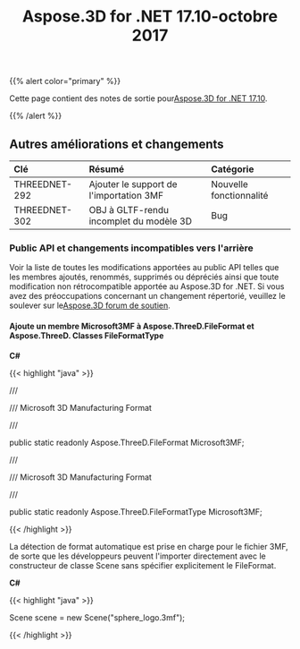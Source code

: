 ﻿---
title: Aspose.3D for .NET 17.10-octobre 2017
type: docs
weight: 30
url: /fr/net/aspose-3d-for-net-17-10-october-2017/
---
{{% alert color="primary" %}} 

Cette page contient des notes de sortie pour[Aspose.3D for .NET 17.10](https://www.nuget.org/packages/Aspose.3D/17.10.0).

{{% /alert %}} 
## **Autres améliorations et changements**

|**Clé**|**Résumé**|**Catégorie**|
|:- |:- |:- |
|THREEDNET-292|Ajouter le support de l'importation 3MF|Nouvelle fonctionnalité|
|THREEDNET-302|OBJ à GLTF-rendu incomplet du modèle 3D|Bug|
### **Public API et changements incompatibles vers l'arrière**
Voir la liste de toutes les modifications apportées au public API telles que les membres ajoutés, renommés, supprimés ou dépréciés ainsi que toute modification non rétrocompatible apportée au Aspose.3D for .NET. Si vous avez des préoccupations concernant un changement répertorié, veuillez le soulever sur le[Aspose.3D forum de soutien](https://forum.aspose.com/c/3d/18).
#### **Ajoute un membre Microsoft3MF à Aspose.ThreeD.FileFormat et Aspose.ThreeD. Classes FileFormatType**
**C#**

{{< highlight "java" >}}

 /// <summary>

/// Microsoft 3D Manufacturing Format

/// </summary>

public static readonly Aspose.ThreeD.FileFormat Microsoft3MF;



/// <summary>

/// Microsoft 3D Manufacturing Format

/// </summary>

public static readonly Aspose.ThreeD.FileFormatType Microsoft3MF;

{{< /highlight >}}

La détection de format automatique est prise en charge pour le fichier 3MF, de sorte que les développeurs peuvent l'importer directement avec le constructeur de classe Scene sans spécifier explicitement le FileFormat.

**C#**

{{< highlight "java" >}}

 Scene scene = new Scene("sphere_logo.3mf");

{{< /highlight >}}
